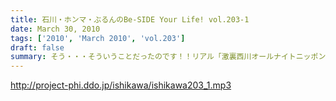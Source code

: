 ```yaml
---
title: 石川・ホンマ・ぶるんのBe-SIDE Your Life! vol.203-1
date: March 30, 2010
tags: ['2010', 'March 2010', 'vol.203']
draft: false
summary: そう・・・そういうことだったのです！！リアル「激裏西川オールナイトニッポン」リターンズ！裏話満載予定です。そうだったのです！！NAMAE
---
```


http://project-phi.ddo.jp/ishikawa/ishikawa203_1.mp3